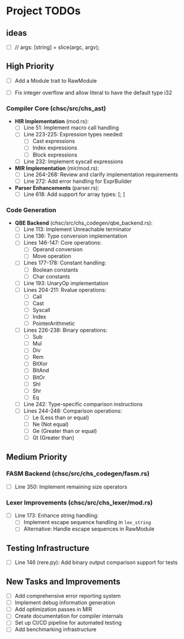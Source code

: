 # Project TODOs

## ideas
- [ ] // args: [string] = slice(argc, argv);

## High Priority

- [ ] Add a Module trait to RawModule
- [ ] Fix integer overflow and allow literal to have the default type i32


### Compiler Core (chsc/src/chs_ast)
- **HIR Implementation** (mod.rs):
  - [ ] Line 51: Implement macro call handling
  - [ ] Line 223-225: Expression types needed:
    - [ ] Cast expressions
    - [ ] Index expressions
    - [ ] Block expressions
  - [ ] Line 232: Implement syscall expressions

- **MIR Implementation** (mir/mod.rs):
  - [ ] Line 264-268: Review and clarify implementation requirements
  - [ ] Line 272: Add error handling for ExprBuilder

- **Parser Enhancements** (parser.rs):
  - [ ] Line 618: Add support for array types: [<type>; <size>]

### Code Generation
- **QBE Backend** (chsc/src/chs_codegen/qbe_backend.rs):
  - [ ] Line 113: Implement Unreachable terminator
  - [ ] Line 136: Type conversion implementation
  - [ ] Lines 146-147: Core operations:
    - [ ] Operand conversion
    - [ ] Move operation
  - [ ] Lines 177-178: Constant handling:
    - [ ] Boolean constants
    - [ ] Char constants
  - [ ] Line 193: UnaryOp implementation
  - [ ] Lines 204-211: Rvalue operations:
    - [ ] Call
    - [ ] Cast
    - [ ] Syscall
    - [ ] Index
    - [ ] PointerArithmetic
  - [ ] Lines 226-238: Binary operations:
    - [ ] Sub
    - [ ] Mul
    - [ ] Div
    - [ ] Rem
    - [ ] BitXor
    - [ ] BitAnd
    - [ ] BitOr
    - [ ] Shl
    - [ ] Shr
    - [ ] Eq
  - [ ] Line 242: Type-specific comparison instructions
  - [ ] Lines 244-248: Comparison operations:
    - [ ] Le (Less than or equal)
    - [ ] Ne (Not equal)
    - [ ] Ge (Greater than or equal)
    - [ ] Gt (Greater than)

## Medium Priority

### FASM Backend (chsc/src/chs_codegen/fasm.rs)
- [ ] Line 350: Implement remaining size operators

### Lexer Improvements (chsc/src/chs_lexer/mod.rs)
- [ ] Line 173: Enhance string handling:
  - [ ] Implement escape sequence handling in `lex_string`
  - [ ] Alternative: Handle escape sequences in RawModule

## Testing Infrastructure
- [ ] Line 146 (rere.py): Add binary output comparison support for tests

## New Tasks and Improvements
- [ ] Add comprehensive error reporting system
- [ ] Implement debug information generation
- [ ] Add optimization passes in MIR
- [ ] Create documentation for compiler internals
- [ ] Set up CI/CD pipeline for automated testing
- [ ] Add benchmarking infrastructure
